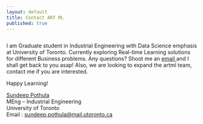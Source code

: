 ```yaml
---
layout: default
title: Contact ART ML
published: true
---
```



<figure>
	<img src="{{ '/assets/img/Dp.png' | prepend: site.baseurl }}" alt=""> 
</figure>    

I am Graduate student in Industrial Engineering with Data Science emphasis at University of Toronto. Currently exploring Real-time Learning solutions for different Business problems. Any questions? Shoot me an <a href="mailto:sundeeppothula@gmail.com"> email </a> and I shall get back to you asap! Also, we are looking to expand the artml team, contact me if you are interested. <br/>

Happy Learning! <br/>

<a href="https://www.linkedin.com/in/sundeeppothula/">Sundeep Pothula</a> <br/>
MEng – Industrial Engineering <br/>
University of Toronto <br/>
Email : sundeep.pothula@mail.utoronto.ca


    

